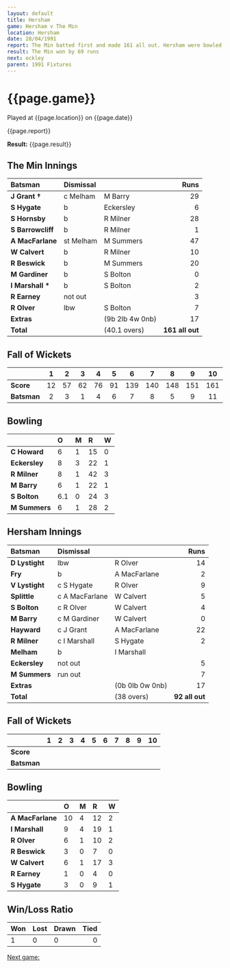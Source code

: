 ```yaml
---
layout: default
title: Hersham
game: Hersham v The Min
location: Hersham
date: 28/04/1991
report: The Min batted first and made 161 all out. Hersham were bowled out for 92
result: The Min won by 69 runs
next: ockley
parent: 1991 Fixtures
---
```


# {{page.game}}

Played at {{page.location}} on {{page.date}}

{{page.report}}

**Result:** {{page.result}}

## The Min Innings

| Batsman | Dismissal |  | Runs |
|:---|:---|---|---:|
| **J Grant &#8224;** | c Melham | M Barry | 29 | 
| **S Hygate** | b | Eckersley | 6 | 
| **S Hornsby** | b | R Milner | 28 | 
| **S Barrowcliff** | b | R Milner | 1 | 
| **A MacFarlane** | st Melham | M Summers | 47 | 
| **W Calvert** | b | R Milner | 10 | 
| **R Beswick** | b | M Summers | 20 | 
| **M Gardiner** | b | S Bolton | 0 | 
| **I Marshall &#42;** | b | S Bolton | 2 | 
| **R Earney** | not out |  | 3 | 
| **R Olver** | lbw | S Bolton | 7 | 
| **Extras** | | (9b 2lb 4w 0nb) | 17 | 
| **Total** | | (40.1 overs) | **161 all out** | 

## Fall of Wickets

| | 1 | 2 | 3 | 4 | 5 | 6 | 7 | 8 | 9 | 10 |
|---|:---:|:---:|:---:|:---:|:---:|:---:|:---:|:---:|:---:|:---:|
| **Score** | 12 | 57 | 62 | 76 | 91 | 139 | 140 | 148 | 151 | 161 | 
| **Batsman** | 2 | 3 | 1 | 4 | 6 | 7 | 8 | 5 | 9 | 11 | 

## Bowling

| | O | M | R | W |
|---|:---|:---|:---|:---|
| **C Howard** | 6 | 1 | 15 | 0 | 
| **Eckersley** | 8 | 3 | 22 | 1 | 
| **R Milner** | 8 | 1 | 42 | 3 | 
| **M Barry** | 6 | 1 | 22 | 1 | 
| **S Bolton** | 6.1 | 0 | 24 | 3 | 
| **M Summers** | 6 | 1 | 28 | 2 | 

## Hersham Innings

| Batsman | Dismissal |  | Runs |
|:---|:---|---|---:|
| **D Lystight** | lbw | R Olver | 14 | 
| **Fry** | b | A MacFarlane | 2 | 
| **V Lystight** | c S Hygate | R Olver | 9 | 
| **Splittle** | c A MacFarlane | W Calvert | 5 | 
| **S Bolton** | c R Olver | W Calvert | 4 | 
| **M Barry** | c M Gardiner | W Calvert | 0 |
| **Hayward** | c J Grant | A MacFarlane | 22 | 
| **R Milner** | c I Marshall | S Hygate | 2 |
| **Melham** | b | I Marshall |  | 
| **Eckersley** | not out |  | 5 | 
| **M Summers** | run out |  | 7 |
| **Extras** | | (0b 0lb 0w 0nb) | 17 | 
| **Total** | | (38 overs) | **92 all out** | 

## Fall of Wickets

| | 1 | 2 | 3 | 4 | 5 | 6 | 7 | 8 | 9 | 10 |
|---|:---:|:---:|:---:|:---:|:---:|:---:|:---:|:---:|:---:|:---:|
| **Score** |  |  |  |  |  |  |  |  |  |  |
| **Batsman** |  |  |  |  |  |  |  |  |  |  |

## Bowling

| | O | M | R | W |
|---|:---|:---|:---|:---|
| **A MacFarlane** | 10 | 4 | 12 | 2 | 
| **I Marshall** | 9 | 4 | 19 | 1 | 
| **R Olver** | 6 | 1 | 10 | 2 | 
| **R Beswick** | 3 | 0 | 7 | 0 | 
| **W Calvert** | 6 | 1 | 17 | 3 |
| **R Earney** | 1 | 0 | 4 | 0 |
| **S Hygate** | 3 | 0 | 9 | 1 |

## Win/Loss Ratio

| Won | Lost | Drawn | Tied |
|:---|:---|:---|---:|
| 1 | 0 | 0 | 0 |

[Next game:]({{page.next}})